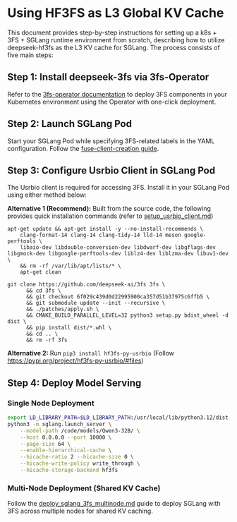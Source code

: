 # Using HF3FS as L3 Global KV Cache

This document provides step-by-step instructions for setting up a k8s + 3FS + SGLang runtime environment from scratch, describing how to utilize deepseek-hf3fs as the L3 KV cache for SGLang.
The process consists of five main steps:

## Step 1: Install deepseek-3fs via 3fs-Operator
Refer to the [3fs-operator documentation](https://github.com/aliyun/kvc-3fs-operator/blob/main/README_en.md) to deploy 3FS components in your Kubernetes environment using the Operator with one-click deployment.

## Step 2: Launch SGLang Pod
Start your SGLang Pod while specifying 3FS-related labels in the YAML configuration. Follow the [fuse-client-creation guide](https://github.com/aliyun/kvc-3fs-operator/blob/main/README_en.md#fuse-client-creation).

## Step 3: Configure Usrbio Client in SGLang Pod
The Usrbio client is required for accessing 3FS. Install it in your SGLang Pod using either method below:

**Alternative 1 (Recommend):** Built from the source code, the following provides quick installation commands (refer to [setup_usrbio_client.md](setup_usrbio_client.md))

```
apt-get update && apt-get install -y --no-install-recommends \
    clang-format-14 clang-14 clang-tidy-14 lld-14 meson google-perftools \
    libaio-dev libdouble-conversion-dev libdwarf-dev libgflags-dev libgmock-dev libgoogle-perftools-dev liblz4-dev liblzma-dev libuv1-dev \
    && rm -rf /var/lib/apt/lists/* \
    apt-get clean

git clone https://github.com/deepseek-ai/3fs 3fs \
      && cd 3fs \
      && git checkout 6f029c439d0d22995900ca357d51b37975c6ffb5 \
      && git submodule update --init --recursive \
      && ./patches/apply.sh \
      && CMAKE_BUILD_PARALLEL_LEVEL=32 python3 setup.py bdist_wheel -d dist \
      && pip install dist/*.whl \
      && cd .. \
      && rm -rf 3fs
```

**Alternative 2:** Run `pip3 install hf3fs-py-usrbio` (Follow https://pypi.org/project/hf3fs-py-usrbio/#files)

## Step 4: Deploy Model Serving

### Single Node Deployment
```bash
export LD_LIBRARY_PATH=$LD_LIBRARY_PATH:/usr/local/lib/python3.12/dist-packages
python3 -m sglang.launch_server \
    --model-path /code/models/Qwen3-32B/ \
    --host 0.0.0.0 --port 10000 \
    --page-size 64 \
    --enable-hierarchical-cache \
    --hicache-ratio 2 --hicache-size 0 \
    --hicache-write-policy write_through \
    --hicache-storage-backend hf3fs
```

### Multi-Node Deployment (Shared KV Cache)
Follow the [deploy_sglang_3fs_multinode.md](deploy_sglang_3fs_multinode.md) guide to deploy SGLang with 3FS across multiple nodes for shared KV caching.

